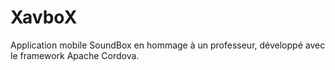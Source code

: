 # XavboX

Application mobile SoundBox en hommage à un professeur, développé avec le framework Apache Cordova.

